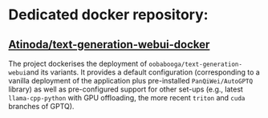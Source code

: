 # Dedicated docker repository:

## [Atinoda/text-generation-webui-docker](https://github.com/Atinoda/text-generation-webui-docker)

The project dockerises the deployment of `oobabooga/text-generation-webui`and its variants. It provides a default configuration (corresponding to a vanilla deployment of the application plus pre-installed `PanQiWei/AutoGPTQ` library) as well as pre-configured support for other set-ups (e.g., latest `llama-cpp-python` with GPU offloading, the more recent `triton` and `cuda` branches of GPTQ).
